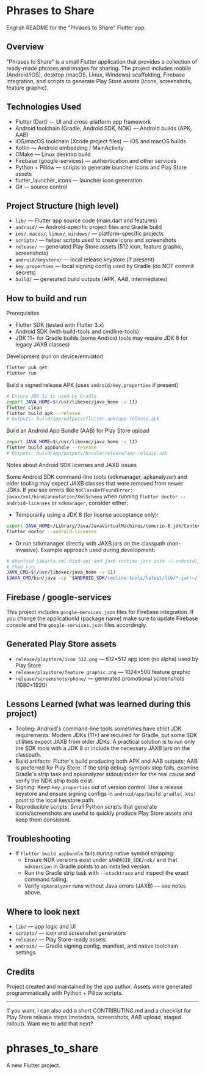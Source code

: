 # Phrases to Share

English README for the "Phrases to Share" Flutter app.

## Overview

"Phrases to Share" is a small Flutter application that provides a collection of ready-made phrases and images for sharing. The project includes mobile (Android/iOS), desktop (macOS, Linux, Windows) scaffolding, Firebase integration, and scripts to generate Play Store assets (icons, screenshots, feature graphic).

## Technologies Used

- Flutter (Dart) — UI and cross-platform app framework
- Android toolchain (Gradle, Android SDK, NDK) — Android builds (APK, AAB)
- iOS/macOS toolchain (Xcode project files) — iOS and macOS builds
- Kotlin — Android embedding / MainActivity
- CMake — Linux desktop build
- Firebase (google-services) — authentication and other services
- Python + Pillow — scripts to generate launcher icons and Play Store assets
- flutter_launcher_icons — launcher icon generation
- Git — source control

## Project Structure (high level)

- `lib/` — Flutter app source code (main.dart and features)
- `android/` — Android-specific project files and Gradle build
- `ios/`, `macos/`, `linux/`, `windows/` — platform-specific projects
- `scripts/` — helper scripts used to create icons and screenshots
- `release/` — generated Play Store assets (512 icon, feature graphic, screenshots)
- `android/keystore/` — local release keystore (if present)
- `key.properties` — local signing config used by Gradle (do NOT commit secrets)
- `build/` — generated build outputs (APK, AAB, intermediates)

## How to build and run

Prerequisites

- Flutter SDK (tested with Flutter 3.x)
- Android SDK (with build-tools and cmdline-tools)
- JDK 11+ for Gradle builds (some Android tools may require JDK 8 for legacy JAXB classes)

Development (run on device/emulator)

```bash
flutter pub get
flutter run
```

Build a signed release APK (uses `android/key.properties` if present)

```bash
# Ensure JDK 11 is used by Gradle
export JAVA_HOME=$(/usr/libexec/java_home -v 11)
flutter clean
flutter build apk --release
# Outputs: build/app/outputs/flutter-apk/app-release.apk
```

Build an Android App Bundle (AAB) for Play Store upload

```bash
export JAVA_HOME=$(/usr/libexec/java_home -v 11)
flutter build appbundle --release
# Outputs: build/app/outputs/bundle/release/app-release.aab
```

Notes about Android SDK licenses and JAXB issues

Some Android SDK command-line tools (sdkmanager, apkanalyzer) and older tooling may expect JAXB classes that were removed from newer JDKs. If you see errors like `NoClassDefFoundError: javax/xml/bind/annotation/XmlSchema` when running `flutter doctor --android-licenses` or `sdkmanager`, consider either:

- Temporarily using a JDK 8 (for license acceptance only):

```bash
export JAVA_HOME=/Library/Java/JavaVirtualMachines/temurin-8.jdk/Contents/Home
flutter doctor --android-licenses
```

- Or run sdkmanager directly with JAXB jars on the classpath (non-invasive). Example approach used during development:

```bash
# download jakarta.xml.bind-api and jaxb-runtime jars into ~/.android/jaxb
# then run:
JAVA_CMD=$(/usr/libexec/java_home -v 11)
$JAVA_CMD/bin/java -cp "$ANDROID_SDK/cmdline-tools/latest/lib/*.jar:~/.android/jaxb/*" com.android.sdklib.tool.sdkmanager.SdkManagerCli --licenses
```

## Firebase / google-services

This project includes `google-services.json` files for Firebase integration. If you change the applicationId (package name) make sure to update Firebase console and the `google-services.json` files accordingly.

## Generated Play Store assets

- `release/playstore/icon_512.png` — 512×512 app icon (no alpha) used by Play Store
- `release/playstore/feature_graphic.png` — 1024×500 feature graphic
- `release/screenshots/phone/` — generated promotional screenshots (1080×1920)

## Lessons Learned (what was learned during this project)

- Tooling: Android's command-line tools sometimes have strict JDK requirements. Modern JDKs (11+) are required for Gradle, but some SDK utilities expect JAXB from older JDKs. A practical solution is to run only the SDK tools with a JDK 8 or include the necessary JAXB jars on the classpath.
- Build artifacts: Flutter's build producing both APK and AAB outputs; AAB is preferred for Play Store. If the strip debug-symbols step fails, examine Gradle's strip task and apkanalyzer stdout/stderr for the real cause and verify the NDK strip tools exist.
- Signing: Keep `key.properties` out of version control. Use a release keystore and ensure signing configs in `android/app/build.gradle(.kts)` point to the local keystore path.
- Reproducible scripts: Small Python scripts that generate icons/screenshots are useful to quickly produce Play Store assets and keep them consistent.

## Troubleshooting

- If `flutter build appbundle` fails during native symbol stripping:
  - Ensure NDK versions exist under `$ANDROID_SDK/ndk/` and that `ndkVersion` in Gradle points to an installed version.
  - Run the Gradle strip task with `--stacktrace` and inspect the exact command failing.
  - Verify `apkanalyzer` runs without Java errors (JAXB) — see notes above.

## Where to look next

- `lib/` — app logic and UI
- `scripts/` — icon and screenshot generators
- `release/` — Play Store-ready assets
- `android/` — Gradle signing config, manifest, and native toolchain settings

## Credits

Project created and maintained by the app author. Assets were generated programmatically with Python + Pillow scripts.

---
If you want, I can also add a short CONTRIBUTING.md and a checklist for Play Store release steps (metadata, screenshots, AAB upload, staged rollout). Want me to add that next?
# phrases_to_share

A new Flutter project.
